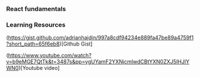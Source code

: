### React fundamentals


### Learning Resources

(https://gist.github.com/adrianhajdin/997a8cdf94234e889fa47be89a4759f1?short_path=65f6eb8)[Github Gist]

(https://www.youtube.com/watch?v=b9eMGE7QtTk&t=3487s&pp=ygUYamF2YXNjcmlwdCBtYXN0ZXJ5IHJlYWN0)[Youtube video]
